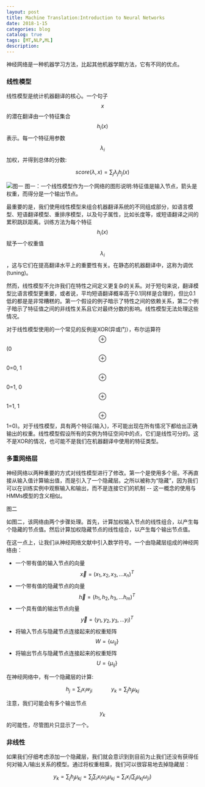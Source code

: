 ```yaml
---
layout: post
title: Machine Translation:Introduction to Neural Networks
date: 2018-1-15
categories: blog
catalog: true
tags: [MT,NLP,ML]
description: 
---  
```


神经网络是一种机器学习方法，比起其他机器学期方法，它有不同的优点。

### 线性模型
线性模型是统计机器翻译的核心。一个句子$$x$$的潜在翻译由一个特征集合$$h_i(x)$$表示。每一个特征用参数$$\lambda_i$$加权，并得到总体的分数:

$$score(\lambda,x)=\sum_j \lambda_j h_j (x)$$

![](https://raw.githubusercontent.com/zhiyou720/zhiyou720.github.io/master/img/MT/MT-01-01.png "图一")
图一：一个线性模型作为一个网络的图形说明:特征值是输入节点，箭头是权重，而得分是一个输出节点。

最重要的是，我们使用线性模型来组合机器翻译系统的不同组成部分，如语言模型、短语翻译模型、重排序模型，以及句子属性，比如长度等，或短语翻译之间的累积跳跃距离。训练方法为每个特征$$h_i(x)$$赋予一个权重值$$\lambda_i$$，这与它们在提高翻译水平上的重要性有关。在静态的机器翻译中，这称为调优(tuning)。

然而，线性模型不允许我们在特性之间定义更复杂的关系。对于短句来说，翻译模型比语言模型更重要，或者说，平均短语翻译概率高于0.1同样是合理的，但比0.1低的都是是非常糟糕的。第一个假设的例子暗示了特性之间的依赖关系，第二个例子暗示了特征值之间的非线性关系且它对最终分数的影响。线性模型无法处理这些情况。

对于线性模型使用的一个常见的反例是XOR(异或门），布尔运算符$$\oplus$$(0$$\oplus$$0=0, 1$$\oplus$$0=1, 0$$\oplus$$1=1, 1$$\oplus$$1=0)。对于线性模型，具有两个特征(输入)，不可能出现在所有情况下都给出正确输出的权重。线性模型假设所有的实例为特征空间中的点，它们是线性可分的。这不是XOR的情况，也可能不是我们在机器翻译中使用的特征类型。

### 多重网络层

神经网络以两种重要的方式对线性模型进行了修改。第一个是使用多个层。不再直接从输入值计算输出值，而是引入了一个隐藏层。之所以被称为“隐藏”，因为我们可以在训练实例中观察输入和输出，而不是连接它们的机制 -- 这一概念的使用与HMMs模型的含义相似。

图二

如图二，该网络由两个步骤处理。首先，计算加权输入节点的线性组合，以产生每个隐藏的节点值。然后计算加权隐藏节点的线性组合，以产生每个输出节点值。

在这一点上，让我们从神经网络文献中引入数学符号。一个由隐藏层组成的神经网络由：

- 一个带有值的输入节点的向量 $$\vec{x} = (x_1, x_2, x_3, ...x_n)^T$$  
- 一个带有值的隐藏节点的向量 $$\vec{h} = (h_1, h_2, h_3, ...h_m)^T$$
- 一个具有值的输出节点向量 $$\vec{y} = (y_1, y_2, y_3, ...y_l)^T$$
- 将输入节点与隐藏节点连接起来的权重矩阵 $$W = \{ \omega_{ij} \} $$
- 将输出节点与隐藏节点连接起来的权重矩阵 $$U = \{ \mu_{ij} \}$$

在神经网络中，有一个隐藏层的计算:

$$h_j = \sum_i x_i w_{ji} \quad \quad \quad y_k = \sum_j h_j \mu_{kj}$$

注意，我们可能会有多个输出节点$$y_k$$的可能性，尽管图片只显示了一个。

### 非线性

如果我们仔细考虑添加一个隐藏层，我们就会意识到到目前为止我们还没有获得任何对输入/输出关系的模型。通过将权重相乘，我们可以很容易地去掉隐藏层：

$$y_k=\sum_j h_j \mu_{kj} = \sum_j \sum_i x_i \omega_{ji} \mu_{kj} =  \sum_i x_i (\sum_j \mu_{kj} \omega_{ji})$$












